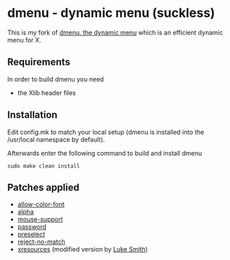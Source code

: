 # dmenu - dynamic menu (suckless)

This is my fork of [dmenu, the dynamic menu](https://tools.suckless.org/dmenu/) which is an efficient dynamic menu for X.


## Requirements

In order to build dmenu you need
- the Xlib header files


## Installation

Edit config.mk to match your local setup (dmenu is installed into
the /usr/local namespace by default).

Afterwards enter the following command to build and install dmenu

```
sudo make clean install
```

## Patches applied

- [allow-color-font](https://tools.suckless.org/dmenu/patches/allow-color-font/)
- [alpha](https://tools.suckless.org/dmenu/patches/alpha/)
- [mouse-support](https://tools.suckless.org/dmenu/patches/mouse-support/)
- [password](https://tools.suckless.org/dmenu/patches/password/)
- [preselect](https://tools.suckless.org/dmenu/patches/preselect/)
- [reject-no-match](https://tools.suckless.org/dmenu/patches/reject-no-match/)
- [xresources](https://tools.suckless.org/dmenu/patches/xresources/) (modified version by [Luke Smith](https://github.com/LukeSmithxyz/dmenu))

